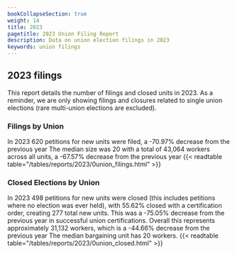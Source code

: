 ```yaml
---
bookCollapseSection: true
weight: 14
title: 2023
pagetitle: 2023 Union Filing Report
description: Data on union election filings in 2023
keywords: union filings
---
```


## 2023 filings

This report details the number of filings and closed units in 2023. As a reminder, we are only showing filings and closures related to single union elections (rare multi-union elections are excluded).

### Filings by Union
In 2023 620 petitions for new units were filed, a -70.97% decrease from the previous year The median size was 20 with a total of 43,064 workers across all units, a -67.57% decrease from the previous year
{{< readtable table="/tables/reports/2023/0union_filings.html" >}}

### Closed Elections by Union
In 2023 498 petitions for new units were closed (this includes petitions where no election was ever held), with 55.62% closed with a certification order, creating 277 total new units. This was a -75.05% decrease from the previous year in successful union certifications. Overall this represents approximately 31,132 workers, which is a -44.66% decrease from the previous year The median bargaining unit has 20 workers.
{{< readtable table="/tables/reports/2023/0union_closed.html" >}}
